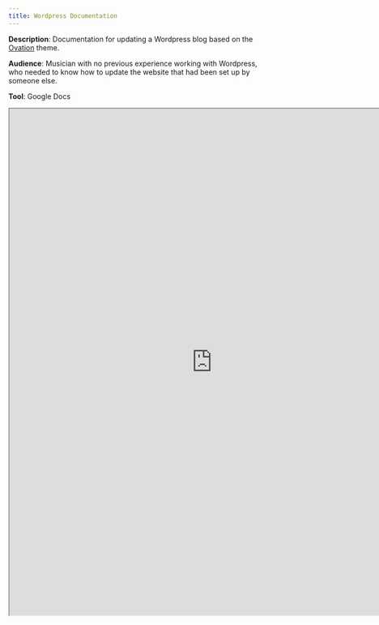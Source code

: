 ```yaml
---
title: Wordpress Documentation
---
```


**Description**: Documentation for updating a Wordpress blog based on the [Ovation](https://wordpress.com/theme/ovation) theme.

**Audience**: Musician with no previous experience working with Wordpress, who needed to know how to update the website that had been set up by someone else.

**Tool**: Google Docs
<iframe width="800" height="1000" src="https://docs.google.com/document/d/e/2PACX-1vTBHsSCUqvzmpUQG07ykPiHJ-qCx5T3UYEgqxY9jUDUk_vWfw5HiubNyAdZYWyzZv0EAD38pTlNfsKd/pub?embedded=true"></iframe>